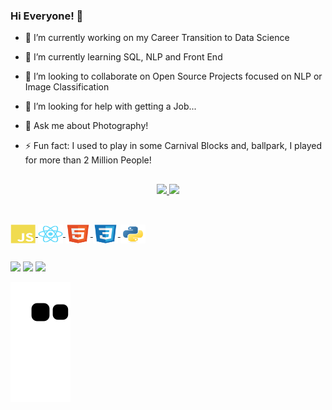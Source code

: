 ### Hi Everyone! 👋

- 🔭 I’m currently working on my Career Transition to Data Science
- 🌱 I’m currently learning SQL, NLP and Front End
- 👯 I’m looking to collaborate on Open Source Projects focused on NLP or Image Classification
- 🤔 I’m looking for help with getting a Job...
- 💬 Ask me about Photography!
- ⚡ Fun fact: I used to play in some Carnival Blocks and, ballpark, I played for more than 2 Million People!
  
  ##

<div align="center">
  <a href="https://github.com/ecsantana76">
  <img height="170em" src="https://github-readme-stats.vercel.app/api?username=ecsantana76&show_icons=true&theme=dracula&include_all_commits=true&count_private=true"/>
  <img height="170em" src="https://github-readme-stats.vercel.app/api/top-langs/?username=ecsantana76&layout=compact&langs_count=7&theme=dracula"/>
</div>
<div style="display: inline_block"><br>
  
  ##

  <img align="center" alt="Rafa-Js" height="30" width="40" src="https://raw.githubusercontent.com/devicons/devicon/master/icons/javascript/javascript-plain.svg">
  <img align="center" alt="Rafa-React" height="30" width="40" src="https://raw.githubusercontent.com/devicons/devicon/master/icons/react/react-original.svg">
  <img align="center" alt="Rafa-HTML" height="30" width="40" src="https://raw.githubusercontent.com/devicons/devicon/master/icons/html5/html5-original.svg">
  <img align="center" alt="Rafa-CSS" height="30" width="40" src="https://raw.githubusercontent.com/devicons/devicon/master/icons/css3/css3-original.svg">
  <img align="center" alt="Rafa-Python" height="30" width="40" src="https://raw.githubusercontent.com/devicons/devicon/master/icons/python/python-original.svg">
</div>
  
  ##
 
<div> 
   <a href="https://instagram.com/photopic.xyz" target="_blank"><img src="https://img.shields.io/badge/-Instagram-%23E4405F?style=for-the-badge&logo=instagram&logoColor=white" target="_blank"></a>
   <a href = "mailto:everton.santana@gmail.com"><img src="https://img.shields.io/badge/-Gmail-%23333?style=for-the-badge&logo=gmail&logoColor=white" target="_blank"></a>
   <a href="https://www.linkedin.com/in/evertoncsantana/" target="_blank"><img src="https://img.shields.io/badge/-LinkedIn-%230077B5?style=for-the-badge&logo=linkedin&logoColor=white" target="_blank"></a> 
 
  ![Snake animation](https://github.com/ecsantana76/ecsantana76/blob/output/github-contribution-grid-snake.svg)
 
</div>
